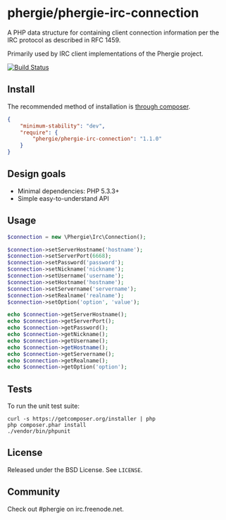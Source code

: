 # phergie/phergie-irc-connection

A PHP data structure for containing client connection information per the IRC protocol as described in RFC 1459.

Primarily used by IRC client implementations of the Phergie project.

[![Build Status](https://secure.travis-ci.org/phergie/phergie-irc-connection.png?branch=master)](http://travis-ci.org/phergie/phergie-irc-connection)

## Install

The recommended method of installation is [through composer](http://getcomposer.org).

```JSON
{
    "minimum-stability": "dev",
    "require": {
        "phergie/phergie-irc-connection": "1.1.0"
    }
}
```

## Design goals

* Minimal dependencies: PHP 5.3.3+
* Simple easy-to-understand API

## Usage

```php
$connection = new \Phergie\Irc\Connection();

$connection->setServerHostname('hostname');
$connection->setServerPort(6668);
$connection->setPassword('password');
$connection->setNickname('nickname');
$connection->setUsername('username');
$connection->setHostname('hostname');
$connection->setServername('servername');
$connection->setRealname('realname');
$connection->setOption('option', 'value');

echo $connection->getServerHostname();
echo $connection->getServerPort();
echo $connection->getPassword();
echo $connection->getNickname();
echo $connection->getUsername();
echo $connection->getHostname();
echo $connection->getServername();
echo $connection->getRealname();
echo $connection->getOption('option');
```

## Tests

To run the unit test suite:

```
curl -s https://getcomposer.org/installer | php
php composer.phar install
./vendor/bin/phpunit
```

## License

Released under the BSD License. See `LICENSE`.

## Community

Check out #phergie on irc.freenode.net.
